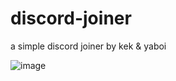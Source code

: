 # discord-joiner

a simple discord joiner by kek & yaboi

![image](https://github.com/kekeds/discord-joiner/assets/107649934/c9fc3b9c-e5fa-4e98-9684-b77a6d2bfb8b)
